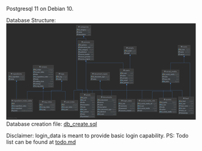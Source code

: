 Postgresql 11 on Debian 10.  

Database Structure:  
![PNG image with database structure used in this project.](../database/db.png?raw=true "Picture 1 : Database Structure used in project.")  
Database creation file: 
[db_create.sql](../database/db_create.sql)

Disclaimer: login_data is meant to provide basic login capability.
PS: Todo list can be found at [todo.md](todo.md)
